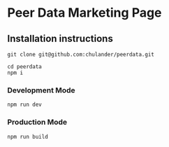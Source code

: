 # Peer Data Marketing Page

## Installation instructions

```script
git clone git@github.com:chulander/peerdata.git

cd peerdata
npm i
```

### Development Mode
```script
npm run dev
```

### Production Mode
```script
npm run build
```
